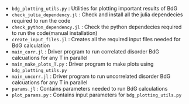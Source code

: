 - `bdg_plotting_utils.py` : Utilities for plotting important results of BdG
- `check_julia_dependency.jl` : Check and install all the julia dependecies required to run the code
- `check_python_dependency.jl` : Check the python dependecies required to run the code(manual installation)
- `create_input_files.jl` : Creates all the required input files needed for BdG calculation
- `main_corr.jl` : Driver program to run correlated disorder BdG calcuations for any T in parallel
- `main_make_plots_T.py` : Driver program to make plots using `bdg_plotting_utils.py`
- `main_uncorr.jl` : Driver program to run uncorrelated disorder BdG calcuations for any T in parallel
- `params.jl` : Contains parameters needed to run BdG calculations
- `plot_params.py` : Contains input parameters for `bdg_plotting_utils.py`


